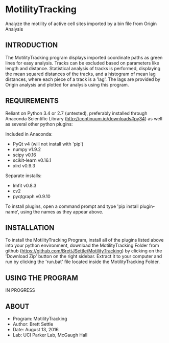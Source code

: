 # MotilityTracking
Analyze the motility of active cell sites imported by a bin file from Origin Analysis


INTRODUCTION
------------
The MotilityTracking program displays imported coordinate paths as green lines for easy analysis.  Tracks can be excluded based on parameters like length and distance.  Statistical analysis of tracks is performed, displaying the mean squared distances of the tracks, and a histogram of mean lag distances, where each piece of a track is a 'lag'.  The lags are provided by Origin analysis and plotted for analysis using this program.


REQUIREMENTS
------------

Reliant on Python 3.4 or 2.7 (untested), preferably installed through Anaconda Scientific Library (http://continuum.io/downloads#py34) as well as several other python plugins:

Included in Anaconda:
*	PyQt 		v4	(will not install with 'pip')
*	numpy 	v1.9.2
*	scipy 	v0.16
*	scikit-learn	v0.16.1
*	xlrd		v0.9.3

Separate installs:
* lmfit     v0.8.3
* cv2
*	pyqtgraph	v0.9.10

To install plugins, open a command prompt and type 'pip install plugin-name', using the names as they appear above.

INSTALLATION
------------
To install the MotilityTracking Program, install all of the plugins listed above into your python environment, download the MotilityTracking Folder from github (https://github.com/BrettJSettle/MotilityTracking) by clicking on the 'Download Zip'
button on the right sidebar. Extract it to your computer and run by clicking the 'run.bat' file located inside the MotilityTracking Folder.


USING THE PROGRAM
-----------------
IN PROGRESS

ABOUT
-----
*	Program: MotilityTracking
*	Author: Brett Settle
*	Date: August 13, 2016
*	Lab: UCI Parker Lab, McGaugh Hall
